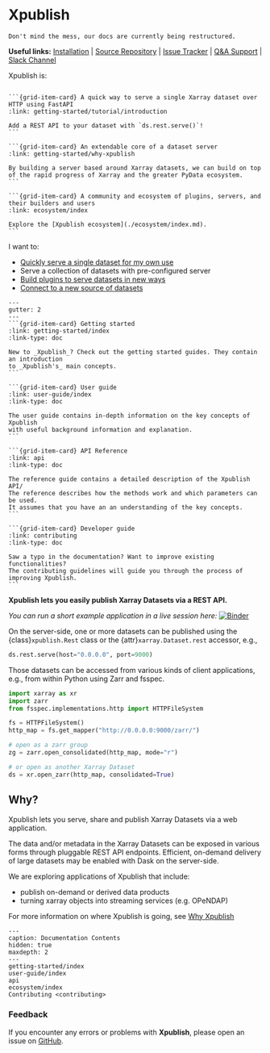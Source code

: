 # Xpublish

```{warning}
Don't mind the mess, our docs are currently being restructured.
```

**Useful links:** [Installation](getting-started/installation) | [Source Repository](https://github.com/xpublish-community/xpublish/) | [Issue Tracker](https://github.com/xpublish-community/xpublish/issues) | [Q&A Support](https://github.com/xpublish-community/xpublish/discussions/categories/q-a?discussions_q=category%3AQ%26A+) | [Slack Channel](./ecosystem/index.md#slack)

Xpublish is:

````{grid} 3

```{grid-item-card} A quick way to serve a single Xarray dataset over HTTP using FastAPI
:link: getting-started/tutorial/introduction

Add a REST API to your dataset with `ds.rest.serve()`!
```

```{grid-item-card} An extendable core of a dataset server
:link: getting-started/why-xpublish

By building a server based around Xarray datasets, we can build on top of the rapid progress of Xarray and the greater PyData ecosystem.
```

```{grid-item-card} A community and ecosystem of plugins, servers, and their builders and users
:link: ecosystem/index

Explore the [Xpublish ecosystem](./ecosystem/index.md).
```

````

I want to:

- [Quickly serve a single dataset for my own use](getting-started/tutorial/introduction)
- Serve a collection of datasets with pre-configured server
- [Build plugins to serve datasets in new ways](getting-started/tutorial/dataset-router-plugin)
- [Connect to a new source of datasets](getting-started/tutorial/dataset-provider-plugin)

````{grid} 1 1 2 2
---
gutter: 2
---
```{grid-item-card} Getting started
:link: getting-started/index
:link-type: doc

New to _Xpublish_? Check out the getting started guides. They contain an introduction
to _Xpublish's_ main concepts.
```

```{grid-item-card} User guide
:link: user-guide/index
:link-type: doc

The user guide contains in-depth information on the key concepts of Xpublish
with useful background information and explanation.
```

```{grid-item-card} API Reference
:link: api
:link-type: doc

The reference guide contains a detailed description of the Xpublish API/
The reference describes how the methods work and which parameters can be used.
It assumes that you have an an understanding of the key concepts.
```

```{grid-item-card} Developer guide
:link: contributing
:link-type: doc

Saw a typo in the documentation? Want to improve existing functionalities?
The contributing guidelines will guide you through the process of improving Xpublish.
```

````

**Xpublish lets you easily publish Xarray Datasets via a REST API.**

_You can run a short example application in a live session here:_ [![Binder](https://mybinder.org/badge_logo.svg)](https://mybinder.org/v2/gh/xpublish-community/xpublish/master)

On the server-side, one or more datasets can be published using the
{class}`xpublish.Rest` class or the {attr}`xarray.Dataset.rest` accessor, e.g.,

```python
ds.rest.serve(host="0.0.0.0", port=9000)
```

Those datasets can be accessed from various kinds of client applications, e.g.,
from within Python using Zarr and fsspec.

```python
import xarray as xr
import zarr
from fsspec.implementations.http import HTTPFileSystem

fs = HTTPFileSystem()
http_map = fs.get_mapper("http://0.0.0.0:9000/zarr/")

# open as a zarr group
zg = zarr.open_consolidated(http_map, mode="r")

# or open as another Xarray Dataset
ds = xr.open_zarr(http_map, consolidated=True)
```

## Why?

Xpublish lets you serve, share and publish Xarray Datasets via a web
application.

The data and/or metadata in the Xarray Datasets can be exposed in various forms
through pluggable REST API endpoints. Efficient, on-demand delivery of large
datasets may be enabled with Dask on the server-side.

We are exploring applications of Xpublish that include:

- publish on-demand or derived data products
- turning xarray objects into streaming services (e.g. OPeNDAP)

For more information on where Xpublish is going, see [Why Xpublish](./getting-started/why-xpublish)

```{toctree}
---
caption: Documentation Contents
hidden: true
maxdepth: 2
---
getting-started/index
user-guide/index
api
ecosystem/index
Contributing <contributing>
```

### Feedback

If you encounter any errors or problems with **Xpublish**, please open an issue
on [GitHub](http://github.com/xpublish-community/xpublish).
